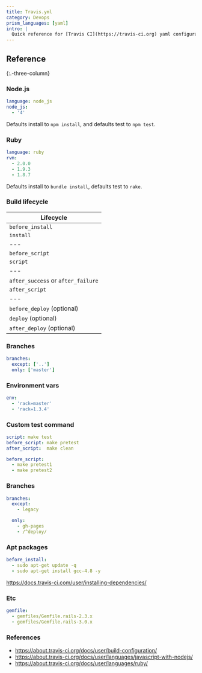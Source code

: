```yaml
---
title: Travis.yml
category: Devops
prism_languages: [yaml]
intro: |
  Quick reference for [Travis CI](https://travis-ci.org) yaml configuration. See [official documentation](https://docs.travis-ci.com/user/customizing-the-build/).
---
```


## Reference
{:.-three-column}

### Node.js

```yaml
language: node_js
node_js:
  - '4'
```

Defaults install to `npm install`, and defaults test to `npm test`.

### Ruby

```yaml
language: ruby
rvm:
  - 2.0.0
  - 1.9.3
  - 1.8.7
```

Defaults install to `bundle install`, defaults test to `rake`.

### Build lifecycle

| Lifecycle                          |
| ---------------------------------- |
| `before_install`                   |
| `install`                          |
| ---                                |
| `before_script`                    |
| `script`                           |
| ---                                |
| `after_success` or `after_failure` |
| `after_script`                     |
| ---                                |
| `before_deploy` (optional)         |
| `deploy` (optional)                |
| `after_deploy` (optional)          |

### Branches

```yaml
branches:
  except: ['..']
  only: ['master']
```

### Environment vars

```yaml
env:
  - 'rack=master'
  - 'rack=1.3.4'
```

### Custom test command

```yaml
script: make test
before_script: make pretest
after_script:  make clean

before_script:
  - make pretest1
  - make pretest2
```

### Branches

```yaml
branches:
  except:
    - legacy

  only:
    - gh-pages
    - /^deploy/
```

### Apt packages

```yaml
before_install:
  - sudo apt-get update -q
  - sudo apt-get install gcc-4.8 -y
```

<https://docs.travis-ci.com/user/installing-dependencies/>

### Etc

```yaml
gemfile:
  - gemfiles/Gemfile.rails-2.3.x
  - gemfiles/Gemfile.rails-3.0.x
```

### References

- https://about.travis-ci.org/docs/user/build-configuration/
- https://about.travis-ci.org/docs/user/languages/javascript-with-nodejs/
- https://about.travis-ci.org/docs/user/languages/ruby/
